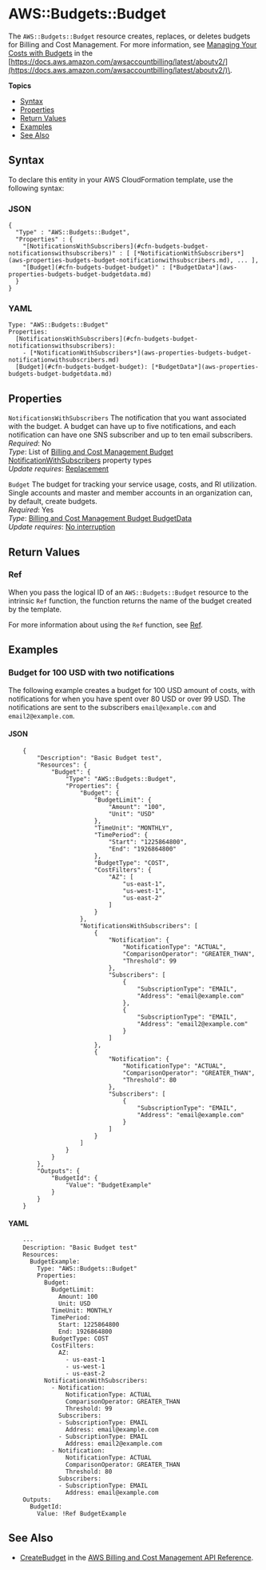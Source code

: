 # AWS::Budgets::Budget<a name="aws-resource-budgets-budget"></a>

The `AWS::Budgets::Budget` resource creates, replaces, or deletes budgets for Billing and Cost Management\. For more information, see [Managing Your Costs with Budgets](https://docs.aws.amazon.com/awsaccountbilling/latest/aboutv2/budgets-managing-costs.html) in the [https://docs.aws.amazon.com/awsaccountbilling/latest/aboutv2/](https://docs.aws.amazon.com/awsaccountbilling/latest/aboutv2/)\. 

**Topics**
+ [Syntax](#aws-resource-budgets-budget-syntax)
+ [Properties](#aws-resource-budgets-budget-properties)
+ [Return Values](#aws-resource-budgets-budget-returnvalues)
+ [Examples](#aws-resource-budgets-budget-examples)
+ [See Also](#aws-resource-budgets-budget-seealso)

## Syntax<a name="aws-resource-budgets-budget-syntax"></a>

To declare this entity in your AWS CloudFormation template, use the following syntax:

### JSON<a name="aws-resource-budgets-budget-syntax.json"></a>

```
{
  "Type" : "AWS::Budgets::Budget",
  "Properties" : {
    "[NotificationsWithSubscribers](#cfn-budgets-budget-notificationswithsubscribers)" : [ [*NotificationWithSubscribers*](aws-properties-budgets-budget-notificationwithsubscribers.md), ... ],
    "[Budget](#cfn-budgets-budget-budget)" : [*BudgetData*](aws-properties-budgets-budget-budgetdata.md)
  }
}
```

### YAML<a name="aws-resource-budgets-budget-syntax.yaml"></a>

```
Type: "AWS::Budgets::Budget"
Properties:
  [NotificationsWithSubscribers](#cfn-budgets-budget-notificationswithsubscribers): 
    - [*NotificationWithSubscribers*](aws-properties-budgets-budget-notificationwithsubscribers.md)
  [Budget](#cfn-budgets-budget-budget): [*BudgetData*](aws-properties-budgets-budget-budgetdata.md)
```

## Properties<a name="aws-resource-budgets-budget-properties"></a>

`NotificationsWithSubscribers`  <a name="cfn-budgets-budget-notificationswithsubscribers"></a>
The notification that you want associated with the budget\. A budget can have up to five notifications, and each notification can have one SNS subscriber and up to ten email subscribers\.  
 *Required*: No  
 *Type*: List of [Billing and Cost Management Budget NotificationWithSubscribers](aws-properties-budgets-budget-notificationwithsubscribers.md) property types  
 *Update requires*: [Replacement](using-cfn-updating-stacks-update-behaviors.md#update-replacement)

`Budget`  <a name="cfn-budgets-budget-budget"></a>
The budget for tracking your service usage, costs, and RI utilization\. Single accounts and master and member accounts in an organization can, by default, create budgets\.   
 *Required*: Yes  
 *Type*: [Billing and Cost Management Budget BudgetData](aws-properties-budgets-budget-budgetdata.md)  
 *Update requires*: [No interruption](using-cfn-updating-stacks-update-behaviors.md#update-no-interrupt) 

## Return Values<a name="aws-resource-budgets-budget-returnvalues"></a>

### Ref<a name="aws-resource-budgets-budget-ref"></a>

When you pass the logical ID of an `AWS::Budgets::Budget` resource to the intrinsic `Ref` function, the function returns the name of the budget created by the template\. 

For more information about using the `Ref` function, see [Ref](intrinsic-function-reference-ref.md)\. 

## Examples<a name="aws-resource-budgets-budget-examples"></a>

### Budget for 100 USD with two notifications<a name="aws-resource-budgets-budget-example1"></a>

The following example creates a budget for 100 USD amount of costs, with notifications for when you have spent over 80 USD or over 99 USD\. The notifications are sent to the subscribers `email@example.com` and `email2@example.com`\.

#### JSON<a name="aws-resource-budgets-budget-example1.json"></a>

```
    {
        "Description": "Basic Budget test",
        "Resources": {
            "Budget": {
                "Type": "AWS::Budgets::Budget",
                "Properties": {
                    "Budget": {
                        "BudgetLimit": {
                            "Amount": "100",
                            "Unit": "USD"
                        },
                        "TimeUnit": "MONTHLY",
                        "TimePeriod": {
                            "Start": "1225864800",
                            "End": "1926864800"
                        },
                        "BudgetType": "COST",
                        "CostFilters": {
                            "AZ": [
                                "us-east-1",
                                "us-west-1",
                                "us-east-2"
                            ]
                        }
                    },
                    "NotificationsWithSubscribers": [
                        {
                            "Notification": {
                                "NotificationType": "ACTUAL",
                                "ComparisonOperator": "GREATER_THAN",
                                "Threshold": 99
                            },
                            "Subscribers": [
                                {
                                    "SubscriptionType": "EMAIL",
                                    "Address": "email@example.com"
                                },
                                {
                                    "SubscriptionType": "EMAIL",
                                    "Address": "email2@example.com"
                                }
                            ]
                        },
                        {
                            "Notification": {
                                "NotificationType": "ACTUAL",
                                "ComparisonOperator": "GREATER_THAN",
                                "Threshold": 80
                            },
                            "Subscribers": [
                                {
                                    "SubscriptionType": "EMAIL",
                                    "Address": "email@example.com"
                                }
                            ]
                        }
                    ]
                }
            }
        },
        "Outputs": {
            "BudgetId": {
                "Value": "BudgetExample"
            }
        }
    }
```

#### YAML<a name="aws-resource-budgets-budget-example1.yaml"></a>

```
    ---
    Description: "Basic Budget test"
    Resources:
      BudgetExample:
        Type: "AWS::Budgets::Budget"
        Properties:
          Budget:
            BudgetLimit:
              Amount: 100
              Unit: USD
            TimeUnit: MONTHLY
            TimePeriod:
              Start: 1225864800
              End: 1926864800
            BudgetType: COST
            CostFilters:
              AZ:
                - us-east-1
                - us-west-1
                - us-east-2
          NotificationsWithSubscribers:
            - Notification:
                NotificationType: ACTUAL
                ComparisonOperator: GREATER_THAN
                Threshold: 99
              Subscribers:
              - SubscriptionType: EMAIL
                Address: email@example.com
              - SubscriptionType: EMAIL
                Address: email2@example.com
            - Notification:
                NotificationType: ACTUAL
                ComparisonOperator: GREATER_THAN
                Threshold: 80
              Subscribers:
              - SubscriptionType: EMAIL
                Address: email@example.com
    Outputs:
      BudgetId:
        Value: !Ref BudgetExample
```

## See Also<a name="aws-resource-budgets-budget-seealso"></a>
+ [CreateBudget](https://docs.aws.amazon.com/aws-cost-management/latest/APIReference/API_budgets_CreateBudget.html) in the [AWS Billing and Cost Management API Reference](https://docs.aws.amazon.com/aws-cost-management/latest/APIReference/Welcome.html)\. 